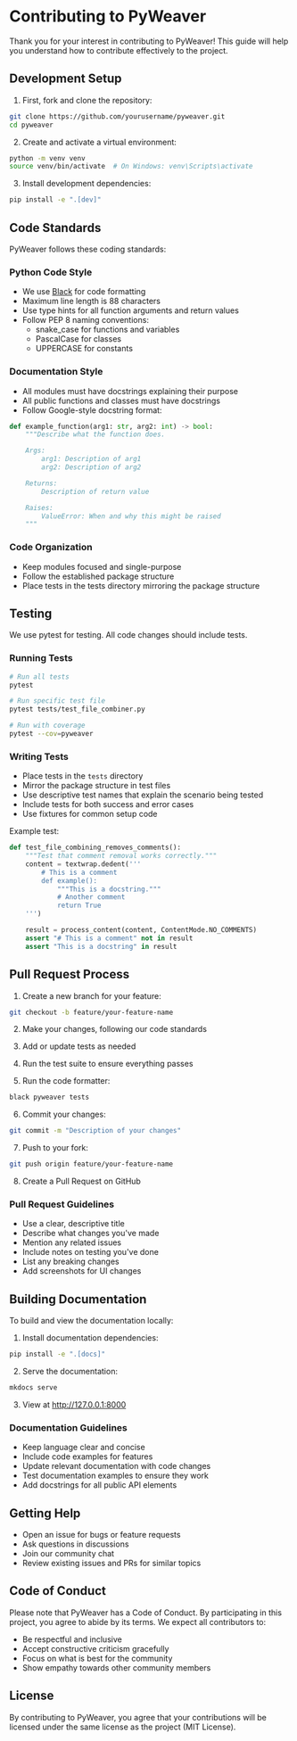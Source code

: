 # Contributing to PyWeaver

Thank you for your interest in contributing to PyWeaver! This guide will help you understand how to contribute effectively to the project.

## Development Setup

1. First, fork and clone the repository:
```bash
git clone https://github.com/yourusername/pyweaver.git
cd pyweaver
```

2. Create and activate a virtual environment:
```bash
python -m venv venv
source venv/bin/activate  # On Windows: venv\Scripts\activate
```

3. Install development dependencies:
```bash
pip install -e ".[dev]"
```

## Code Standards

PyWeaver follows these coding standards:

### Python Code Style
- We use [Black](https://black.readthedocs.io/) for code formatting
- Maximum line length is 88 characters
- Use type hints for all function arguments and return values
- Follow PEP 8 naming conventions:
  - snake_case for functions and variables
  - PascalCase for classes
  - UPPERCASE for constants

### Documentation Style
- All modules must have docstrings explaining their purpose
- All public functions and classes must have docstrings
- Follow Google-style docstring format:
```python
def example_function(arg1: str, arg2: int) -> bool:
    """Describe what the function does.

    Args:
        arg1: Description of arg1
        arg2: Description of arg2

    Returns:
        Description of return value

    Raises:
        ValueError: When and why this might be raised
    """
```

### Code Organization
- Keep modules focused and single-purpose
- Follow the established package structure
- Place tests in the tests directory mirroring the package structure

## Testing

We use pytest for testing. All code changes should include tests.

### Running Tests
```bash
# Run all tests
pytest

# Run specific test file
pytest tests/test_file_combiner.py

# Run with coverage
pytest --cov=pyweaver
```

### Writing Tests
- Place tests in the `tests` directory
- Mirror the package structure in test files
- Use descriptive test names that explain the scenario being tested
- Include tests for both success and error cases
- Use fixtures for common setup code

Example test:
```python
def test_file_combining_removes_comments():
    """Test that comment removal works correctly."""
    content = textwrap.dedent('''
        # This is a comment
        def example():
            """This is a docstring."""
            # Another comment
            return True
    ''')

    result = process_content(content, ContentMode.NO_COMMENTS)
    assert "# This is a comment" not in result
    assert "This is a docstring" in result
```

## Pull Request Process

1. Create a new branch for your feature:
```bash
git checkout -b feature/your-feature-name
```

2. Make your changes, following our code standards

3. Add or update tests as needed

4. Run the test suite to ensure everything passes

5. Run the code formatter:
```bash
black pyweaver tests
```

6. Commit your changes:
```bash
git commit -m "Description of your changes"
```

7. Push to your fork:
```bash
git push origin feature/your-feature-name
```

8. Create a Pull Request on GitHub

### Pull Request Guidelines
- Use a clear, descriptive title
- Describe what changes you've made
- Mention any related issues
- Include notes on testing you've done
- List any breaking changes
- Add screenshots for UI changes

## Building Documentation

To build and view the documentation locally:

1. Install documentation dependencies:
```bash
pip install -e ".[docs]"
```

2. Serve the documentation:
```bash
mkdocs serve
```

3. View at http://127.0.0.1:8000

### Documentation Guidelines
- Keep language clear and concise
- Include code examples for features
- Update relevant documentation with code changes
- Test documentation examples to ensure they work
- Add docstrings for all public API elements

## Getting Help

- Open an issue for bugs or feature requests
- Ask questions in discussions
- Join our community chat
- Review existing issues and PRs for similar topics

## Code of Conduct

Please note that PyWeaver has a Code of Conduct. By participating in this project, you agree to abide by its terms. We expect all contributors to:

- Be respectful and inclusive
- Accept constructive criticism gracefully
- Focus on what is best for the community
- Show empathy towards other community members

## License

By contributing to PyWeaver, you agree that your contributions will be licensed under the same license as the project (MIT License).